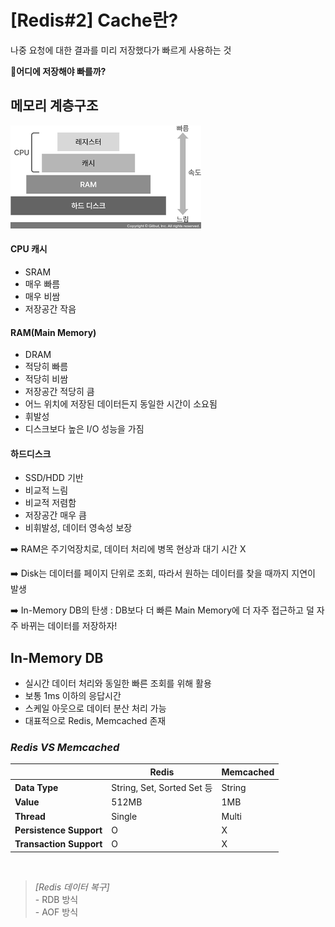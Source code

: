 # [Redis#2] Cache란?

나중 요청에 대한 결과를 미리 저장했다가 빠르게 사용하는 것

**🤚어디에 저장해야 빠를까?**

## **메모리 계층구조**
![메모리 계층구조](./img/Memory_Hierarchy.png)

#### CPU 캐시

- SRAM
- 매우 빠름
- 매우 비쌈
- 저장공간 작음

#### RAM(Main Memory)
- DRAM
- 적당히 빠름
- 적당히 비쌈
- 저장공간 적당히 큼
- 어느 위치에 저장된 데이터든지 동일한 시간이 소요됨
- 휘발성
- 디스크보다 높은 I/O 성능을 가짐

#### 하드디스크
- SSD/HDD 기반
- 비교적 느림
- 비교적 저렴함
- 저장공간 매우 큼
- 비휘발성, 데이터 영속성 보장

➡️ RAM은 주기억장치로, 데이터 처리에 병목 현상과 대기 시간 X

➡️ Disk는 데이터를 페이지 단위로 조회, 따라서 원하는 데이터를 찾을 때까지 지연이 발생

➡️ In-Memory DB의 탄생 : DB보다 더 빠른 Main Memory에 더 자주 접근하고 덜 자주 바뀌는 데이터를 저장하자!

## **In-Memory DB**

- 실시간 데이터 처리와 동일한 빠른 조회를 위해 활용
- 보통 1ms 이하의 응답시간
- 스케일 아웃으로 데이터 분산 처리 가능
- 대표적으로 Redis, Memcached 존재

### _Redis VS Memcached_

|  | Redis | Memcached |
|--------|--------|--------|
| **Data Type** | String, Set, Sorted Set 등 | String |
| **Value** | 512MB | 1MB |
| **Thread** | Single | Multi |
| **Persistence Support** | O | X |
| **Transaction Support** | O | X |

<br>

> _[Redis 데이터 복구]_
<br> - RDB 방식
<br> - AOF 방식